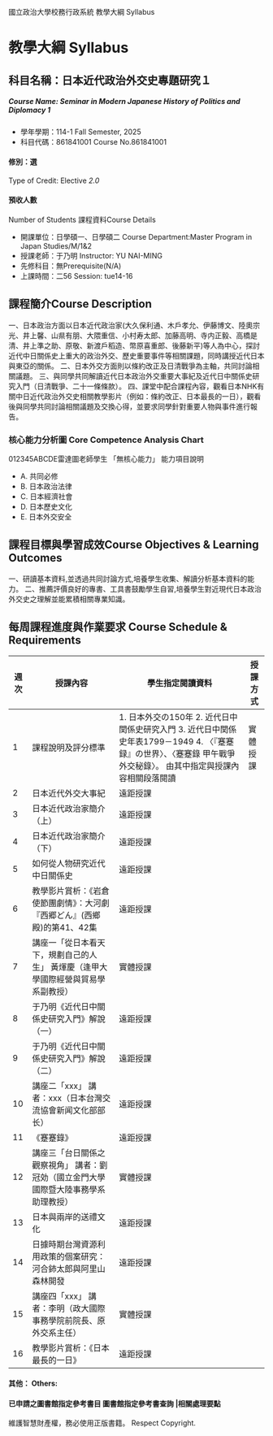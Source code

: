 國立政治大學校務行政系統 教學大綱 Syllabus
# 教學大綱 Syllabus
##  科目名稱：日本近代政治外交史專題研究１
#####  Course Name: Seminar in Modern Japanese History of Politics and Diplomacy 1
  * 學年學期：114-1 Fall Semester, 2025 
  * 科目代碼：861841001 Course No.861841001
#### 修別：選
Type of Credit: Elective 
_2.0_
#### 預收人數
Number of Students
課程資料Course Details
  * 開課單位：日學碩一、日學碩二 Course Department:Master Program in Japan Studies/M/1&2 
  * 授課老師：于乃明 Instructor: YU NAI-MING 
  * 先修科目：無Prerequisite(N/A)
  * 上課時間：二56 Session: tue14-16 
##  課程簡介Course Description
一、日本政治方面以日本近代政治家(大久保利通、木戶孝允、伊藤博文、陸奧宗光、井上馨、山県有朋、大隈重信、小村寿太郎、加藤高明、寺内正毅、高橋是清、井上準之助、原敬、新渡戶稻造、幣原喜重郎、後藤新平)等人為中心，探討近代中日關係史上重大的政治外交、歷史重要事件等相關課題，同時講授近代日本與東亞的關係。
二、日本外交方面則以條約改正及日清戰爭為主軸，共同討論相關議題。
三、與同學共同解讀近代日本政治外交重要大事紀及近代日中關係史研究入門（日清戰爭、二十一條條款）。
四、課堂中配合課程內容，觀看日本NHK有關中日近代政治外交史相關教學影片（例如：條約改正、日本最長的一日），觀看後與同學共同討論相關議題及交換心得，並要求同學針對重要人物與事件進行報告。
###  核心能力分析圖 Core Competence Analysis Chart
012345ABCDE雷達圖老師學生
「無核心能力」 
能力項目說明
  * A. 共同必修
  * B. 日本政治法律
  * C. 日本經濟社會
  * D. 日本歷史文化
  * E. 日本外交安全
##  課程目標與學習成效Course Objectives & Learning Outcomes 
一、研讀基本資料,並透過共同討論方式,培養學生收集、解讀分析基本資料的能力。
二、推薦評價良好的專書、工具書鼓勵學生自習,培養學生對近現代日本政治外交史之理解並能累積相關專業知識。
##  每周課程進度與作業要求 Course Schedule & Requirements
週次 |  授課內容 |  學生指定閱讀資料 |  授課方式  
---|---|---|---  
1 |  課程說明及評分標準 |  1. 日本外交の150年 2. 近代日中関係史研究入門 3. 近代日中関係史年表1799－1949 4. 〈『蹇蹇録』の世界〉、〈蹇蹇錄 甲午戰爭外交秘錄〉。 由其中指定與授課內容相關段落閱讀 |  實體授課  
2 |  日本近代外交大事紀 |  遠距授課  
3 |  日本近代政治家簡介（上） |  遠距授課  
4 |  日本近代政治家簡介（下） |  遠距授課  
5 |  如何從人物研究近代中日關係史 |  遠距授課  
6 |  教學影片賞析：《岩倉使節團劇情》：大河劇『西郷どん』(西鄉殿)的第41、42集 |  遠距授課  
7 |  講座一「從日本看天下，規劃自己的人生」 黃煇慶（逢甲大學國際經營與貿易學系副教授） |  實體授課  
8 |  于乃明《近代日中關係史研究入門》解說（一） |  遠距授課  
9 |  于乃明《近代日中關係史研究入門》解說（二） |  遠距授課  
10 |  講座二「xxx」 講者：xxx（日本台灣交流協會新闻文化部部长） |  遠距授課  
11 |  《蹇蹇錄》 |  遠距授課  
12 |  講座三「台日關係之觀察視角」 講者：劉冠効（國立金門大學國際暨大陸事務學系助理教授） |  實體授課  
13 |  日本與兩岸的送禮文化 |  遠距授課  
14 |  日據時期台灣資源利用政策的個案研究： 河合鈰太郎與阿里山森林開發 |  遠距授課  
15 |  講座四「xxx」 講者：李明（政大國際事務學院前院長、原外交系主任） |  實體授課  
16 |  教學影片賞析：《日本最長的一日》 |  遠距授課  
####  其他： Others:
####  已申請之圖書館指定參考書目  圖書館指定參考書查詢 |相關處理要點
維護智慧財產權，務必使用正版書籍。 Respect Copyright.